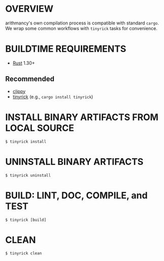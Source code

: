# OVERVIEW

arithmancy's own compilation process is compatible with standard `cargo`. We wrap some common workflows with `tinyrick` tasks for convenience.

# BUILDTIME REQUIREMENTS

* [Rust](https://www.rust-lang.org/en-US/) 1.30+

## Recommended

* [clippy](https://github.com/rust-lang-nursery/rust-clippy)
* [tinyrick](https://github.com/mcandre/tinyrick) (e.g., `cargo install tinyrick`)

# INSTALL BINARY ARTIFACTS FROM LOCAL SOURCE

```console
$ tinyrick install
```

# UNINSTALL BINARY ARTIFACTS

```console
$ tinyrick uninstall
```

# BUILD: LINT, DOC, COMPILE, and TEST

```console
$ tinyrick [build]
```

# CLEAN

```console
$ tinyrick clean
```
